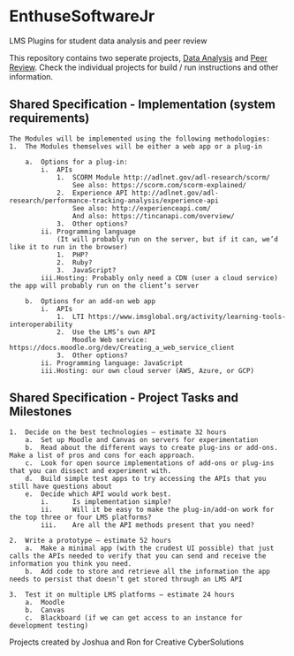# EnthuseSoftwareJr
LMS Plugins for student data analysis and peer review

This repository contains two seperate projects, [Data Analysis](/DataAnalysisLMS) and [Peer Review](/PeerReview). Check the individual projects for build / run instructions and other information.

## Shared Specification - Implementation (system requirements)
```
The Modules will be implemented using the following methodologies:
1.	The Modules themselves will be either a web app or a plug-in

    a.	Options for a plug-in:
        i.  APIs
            1.	SCORM Module http://adlnet.gov/adl-research/scorm/
                See also: https://scorm.com/scorm-explained/ 
            2.	Experience API http://adlnet.gov/adl-research/performance-tracking-analysis/experience-api 
                See also: http://experienceapi.com/ 
                And also: https://tincanapi.com/overview/ 
            3.	Other options?
        ii. Programming language
            (It will probably run on the server, but if it can, we’d like it to run in the browser)
            1.	PHP?
            2.	Ruby?
            3.	JavaScript?
        iii.Hosting: Probably only need a CDN (user a cloud service) the app will probably run on the client’s server

    b.	Options for an add-on web app
        i.  APIs
            1.  LTI https://www.imsglobal.org/activity/learning-tools-interoperability 
            2.  Use the LMS’s own API
                Moodle Web service: https://docs.moodle.org/dev/Creating_a_web_service_client 
            3.	Other options?
        ii. Programming language: JavaScript
        iii.Hosting: our own cloud server (AWS, Azure, or GCP)

```

## Shared Specification - Project Tasks and Milestones
```
1.  Decide on the best technologies – estimate 32 hours
    a.	Set up Moodle and Canvas on servers for experimentation
    b.	Read about the different ways to create plug-ins or add-ons. Make a list of pros and cons for each approach.
    c.	Look for open source implementations of add-ons or plug-ins that you can dissect and experiment with.
    d.	Build simple test apps to try accessing the APIs that you still have questions about
    e.	Decide which API would work best.
        i.      Is implementation simple?
        ii.     Will it be easy to make the plug-in/add-on work for the top three or four LMS platforms?
        iii.    Are all the API methods present that you need?

2.  Write a prototype – estimate 52 hours
    a.	Make a minimal app (with the crudest UI possible) that just calls the APIs needed to verify that you can send and receive the information you think you need. 
    b.	Add code to store and retrieve all the information the app needs to persist that doesn’t get stored through an LMS API

3.  Test it on multiple LMS platforms – estimate 24 hours
    a.	Moodle
    b.	Canvas
    c.	Blackboard (if we can get access to an instance for development testing)

```

Projects created by Joshua and Ron for Creative CyberSolutions
